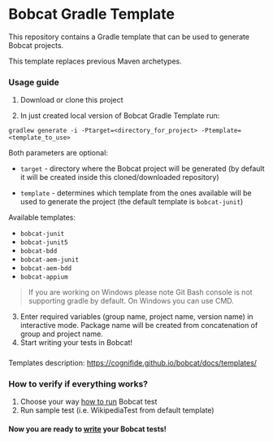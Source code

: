 # Bobcat Gradle Template

This repository contains a Gradle template that can be used to generate Bobcat projects.

This template replaces previous Maven archetypes.

### Usage guide

1. Download or clone this project

2. In just created local version of Bobcat Gradle Template run:
```
gradlew generate -i -Ptarget=<directory_for_project> -Ptemplate=<template_to_use>
```

Both parameters are optional:

- `target` - directory where the Bobcat project will be generated (by default it will be created inside this cloned/downloaded repository)

- `template` - determines which template from the ones available will be used to generate the project (the default template is `bobcat-junit`)

Available templates:

- `bobcat-junit`
- `bobcat-junit5`
- `bobcat-bdd`
- `bobcat-aem-junit`
- `bobcat-aem-bdd`
- `bobcat-appium`

>If you are working on Windows please note Git Bash console is not supporting gradle by default. On Windows you can use CMD.
  
3. Enter required variables (group name, project name, version name) in interactive mode. Package name will be created from concatenation of group and project name.
4. Start writing your tests in Bobcat!

###
Templates description: https://cognifide.github.io/bobcat/docs/templates/

### How to verify if everything works?
1. Choose your way [how to run](https://cognifide.github.io/bobcat/docs/configuring-bobcat/) Bobcat test
2. Run sample test (i.e. WikipediaTest from default template)

#### Now you are ready to [write](https://cognifide.github.io/bobcat/docs/first-test/) your Bobcat tests!
